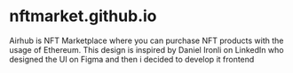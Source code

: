 # nftmarket.github.io
 Airhub is NFT Marketplace where you can purchase NFT products with the usage of Ethereum. This design is inspired by Daniel Ironli on LinkedIn who designed the UI on Figma and then i decided to develop it frontend 
